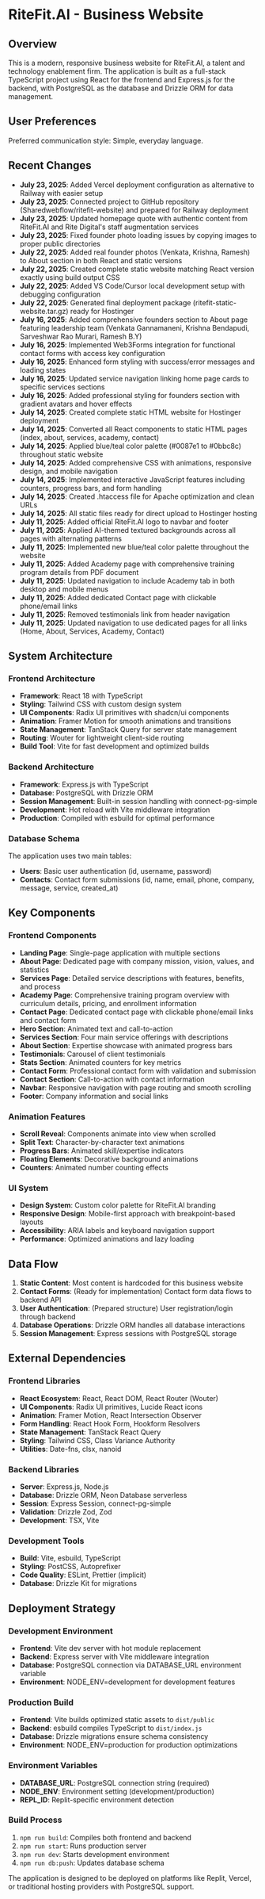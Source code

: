 # RiteFit.AI - Business Website

## Overview

This is a modern, responsive business website for RiteFit.AI, a talent and technology enablement firm. The application is built as a full-stack TypeScript project using React for the frontend and Express.js for the backend, with PostgreSQL as the database and Drizzle ORM for data management.

## User Preferences

Preferred communication style: Simple, everyday language.

## Recent Changes

- **July 23, 2025**: Added Vercel deployment configuration as alternative to Railway with easier setup
- **July 23, 2025**: Connected project to GitHub repository (Sharedwebflow/ritefit-website) and prepared for Railway deployment
- **July 23, 2025**: Updated homepage quote with authentic content from RiteFit.AI and Rite Digital's staff augmentation services
- **July 23, 2025**: Fixed founder photo loading issues by copying images to proper public directories
- **July 22, 2025**: Added real founder photos (Venkata, Krishna, Ramesh) to About section in both React and static versions
- **July 22, 2025**: Created complete static website matching React version exactly using build output CSS
- **July 22, 2025**: Added VS Code/Cursor local development setup with debugging configuration
- **July 22, 2025**: Generated final deployment package (ritefit-static-website.tar.gz) ready for Hostinger
- **July 16, 2025**: Added comprehensive founders section to About page featuring leadership team (Venkata Gannamaneni, Krishna Bendapudi, Sarveshwar Rao Murari, Ramesh B.Y)
- **July 16, 2025**: Implemented Web3Forms integration for functional contact forms with access key configuration
- **July 16, 2025**: Enhanced form styling with success/error messages and loading states
- **July 16, 2025**: Updated service navigation linking home page cards to specific services sections
- **July 16, 2025**: Added professional styling for founders section with gradient avatars and hover effects
- **July 14, 2025**: Created complete static HTML website for Hostinger deployment
- **July 14, 2025**: Converted all React components to static HTML pages (index, about, services, academy, contact)
- **July 14, 2025**: Applied blue/teal color palette (#0087e1 to #0bbc8c) throughout static website
- **July 14, 2025**: Added comprehensive CSS with animations, responsive design, and mobile navigation
- **July 14, 2025**: Implemented interactive JavaScript features including counters, progress bars, and form handling
- **July 14, 2025**: Created .htaccess file for Apache optimization and clean URLs
- **July 14, 2025**: All static files ready for direct upload to Hostinger hosting
- **July 11, 2025**: Added official RiteFit.AI logo to navbar and footer
- **July 11, 2025**: Applied AI-themed textured backgrounds across all pages with alternating patterns
- **July 11, 2025**: Implemented new blue/teal color palette throughout the website
- **July 11, 2025**: Added Academy page with comprehensive training program details from PDF document
- **July 11, 2025**: Updated navigation to include Academy tab in both desktop and mobile menus
- **July 11, 2025**: Added dedicated Contact page with clickable phone/email links
- **July 11, 2025**: Removed testimonials link from header navigation
- **July 11, 2025**: Updated navigation to use dedicated pages for all links (Home, About, Services, Academy, Contact)

## System Architecture

### Frontend Architecture
- **Framework**: React 18 with TypeScript
- **Styling**: Tailwind CSS with custom design system
- **UI Components**: Radix UI primitives with shadcn/ui components
- **Animation**: Framer Motion for smooth animations and transitions
- **State Management**: TanStack Query for server state management
- **Routing**: Wouter for lightweight client-side routing
- **Build Tool**: Vite for fast development and optimized builds

### Backend Architecture
- **Framework**: Express.js with TypeScript
- **Database**: PostgreSQL with Drizzle ORM
- **Session Management**: Built-in session handling with connect-pg-simple
- **Development**: Hot reload with Vite middleware integration
- **Production**: Compiled with esbuild for optimal performance

### Database Schema
The application uses two main tables:
- **Users**: Basic user authentication (id, username, password)
- **Contacts**: Contact form submissions (id, name, email, phone, company, message, service, created_at)

## Key Components

### Frontend Components
- **Landing Page**: Single-page application with multiple sections
- **About Page**: Dedicated page with company mission, vision, values, and statistics
- **Services Page**: Detailed service descriptions with features, benefits, and process
- **Academy Page**: Comprehensive training program overview with curriculum details, pricing, and enrollment information
- **Contact Page**: Dedicated contact page with clickable phone/email links and contact form
- **Hero Section**: Animated text and call-to-action
- **Services Section**: Four main service offerings with descriptions
- **About Section**: Expertise showcase with animated progress bars
- **Testimonials**: Carousel of client testimonials
- **Stats Section**: Animated counters for key metrics
- **Contact Form**: Professional contact form with validation and submission
- **Contact Section**: Call-to-action with contact information
- **Navbar**: Responsive navigation with page routing and smooth scrolling
- **Footer**: Company information and social links

### Animation Features
- **Scroll Reveal**: Components animate into view when scrolled
- **Split Text**: Character-by-character text animations
- **Progress Bars**: Animated skill/expertise indicators
- **Floating Elements**: Decorative background animations
- **Counters**: Animated number counting effects

### UI System
- **Design System**: Custom color palette for RiteFit.AI branding
- **Responsive Design**: Mobile-first approach with breakpoint-based layouts
- **Accessibility**: ARIA labels and keyboard navigation support
- **Performance**: Optimized animations and lazy loading

## Data Flow

1. **Static Content**: Most content is hardcoded for this business website
2. **Contact Forms**: (Ready for implementation) Contact form data flows to backend API
3. **User Authentication**: (Prepared structure) User registration/login through backend
4. **Database Operations**: Drizzle ORM handles all database interactions
5. **Session Management**: Express sessions with PostgreSQL storage

## External Dependencies

### Frontend Libraries
- **React Ecosystem**: React, React DOM, React Router (Wouter)
- **UI Components**: Radix UI primitives, Lucide React icons
- **Animation**: Framer Motion, React Intersection Observer
- **Form Handling**: React Hook Form, Hookform Resolvers
- **State Management**: TanStack React Query
- **Styling**: Tailwind CSS, Class Variance Authority
- **Utilities**: Date-fns, clsx, nanoid

### Backend Libraries
- **Server**: Express.js, Node.js
- **Database**: Drizzle ORM, Neon Database serverless
- **Session**: Express Session, connect-pg-simple
- **Validation**: Drizzle Zod, Zod
- **Development**: TSX, Vite

### Development Tools
- **Build**: Vite, esbuild, TypeScript
- **Styling**: PostCSS, Autoprefixer
- **Code Quality**: ESLint, Prettier (implicit)
- **Database**: Drizzle Kit for migrations

## Deployment Strategy

### Development Environment
- **Frontend**: Vite dev server with hot module replacement
- **Backend**: Express server with Vite middleware integration
- **Database**: PostgreSQL connection via DATABASE_URL environment variable
- **Environment**: NODE_ENV=development for development features

### Production Build
- **Frontend**: Vite builds optimized static assets to `dist/public`
- **Backend**: esbuild compiles TypeScript to `dist/index.js`
- **Database**: Drizzle migrations ensure schema consistency
- **Environment**: NODE_ENV=production for production optimizations

### Environment Variables
- **DATABASE_URL**: PostgreSQL connection string (required)
- **NODE_ENV**: Environment setting (development/production)
- **REPL_ID**: Replit-specific environment detection

### Build Process
1. `npm run build`: Compiles both frontend and backend
2. `npm run start`: Runs production server
3. `npm run dev`: Starts development environment
4. `npm run db:push`: Updates database schema

The application is designed to be deployed on platforms like Replit, Vercel, or traditional hosting providers with PostgreSQL support.